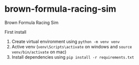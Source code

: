 # brown-formula-racing-sim
Brown Formula Racing Sim

First install
1. Create virtual environment using `python -m venv venv`
2. Active venv (`venv\Scripts\activate` on windows and `source venv/bin/activate` on mac)
3. Install dependencies using `pip install -r requirements.txt`
